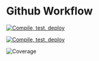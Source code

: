 # Github Workflow

[![Compile, test, deploy](https://github.com/mk-dy/vttp2022-mini-project/actions/workflows/main.yaml/badge.svg)](https://github.com/mk-dy/vttp2022-mini-project/actions/workflows/main.yaml)

[![Compile, test, deploy](https://github.com/mk-dy/vttp2022-mini-project/actions/workflows/deploy.yaml/badge.svg)](https://github.com/mk-dy/vttp2022-mini-project/actions/workflows/deploy.yaml)

![Coverage](https://bigtimemk.sgp1.digitaloceanspaces.com/coverage/vttp2022-mini-project/jacoco.svg)